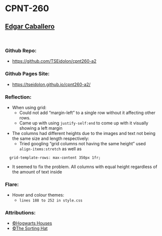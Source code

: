 # CPNT-260
## <ins> Edgar Caballero</ins>
<br>

### Github Repo:
 - https://github.com/TSEidolon/cpnt260-a2
### Github Pages Site:
 - https://tseidolon.github.io/cpnt260-a2/
### Reflection:
 - When using grid:
   - Could not add “margin-left” to a single row without it affecting other rows.
    - Came up with using `justify-self:end` to come up with it visually showing a left margin
 - The columns had different heights due to the images and text not being the same size and length respectively:
    - Tried googling “grid columns not having the same height”
used `align-items:stretch` as well as
```
  grid-template-rows: max-content 350px 1fr;
```
  - It seemed to fix the problem. All columns with equal height regardless of the amount of text inside  


### Flare:
 - Hover and colour themes:
    - `lines 188 to 252 in style.css`
### Attributions:
 - <a href="https://harrypotter.fandom.com/wiki/Hogwarts_School_of_Witchcraft_and_Wizardry#Houses">&copy;Hogwarts Houses</a>
 - <a href="https://harrypotter.fandom.com/wiki/Sorting_Hat#:~:text=The%20Sorting%20Hat%20was%20a,the%20four%20founders%20of%20Hogwarts.">&copy;The Sorting Hat</a>
 
